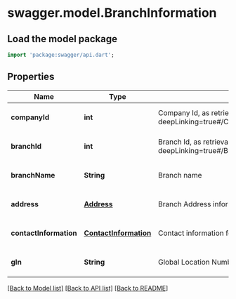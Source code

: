 # swagger.model.BranchInformation

## Load the model package
```dart
import 'package:swagger/api.dart';
```

## Properties
Name | Type | Description | Notes
------------ | ------------- | ------------- | -------------
**companyId** | **int** | Company Id, as retrievable from &lt;a href&#x3D;\&quot;?deepLinking&#x3D;true#/Company/Get\&quot;&gt;/api/Company&lt;/a&gt; | [optional] [default to null]
**branchId** | **int** | Branch Id, as retrievable from &lt;a href&#x3D;\&quot;?deepLinking&#x3D;true#/Branch/Get\&quot;&gt;/api/Branch&lt;/a&gt; | [optional] [default to null]
**branchName** | **String** | Branch name | [optional] [default to null]
**address** | [**Address**](Address.md) | Branch Address information | [optional] [default to null]
**contactInformation** | [**ContactInformation**](ContactInformation.md) | Contact information for branch | [optional] [default to null]
**gln** | **String** | Global Location Number for Branch | [optional] [default to null]

[[Back to Model list]](../README.md#documentation-for-models) [[Back to API list]](../README.md#documentation-for-api-endpoints) [[Back to README]](../README.md)


